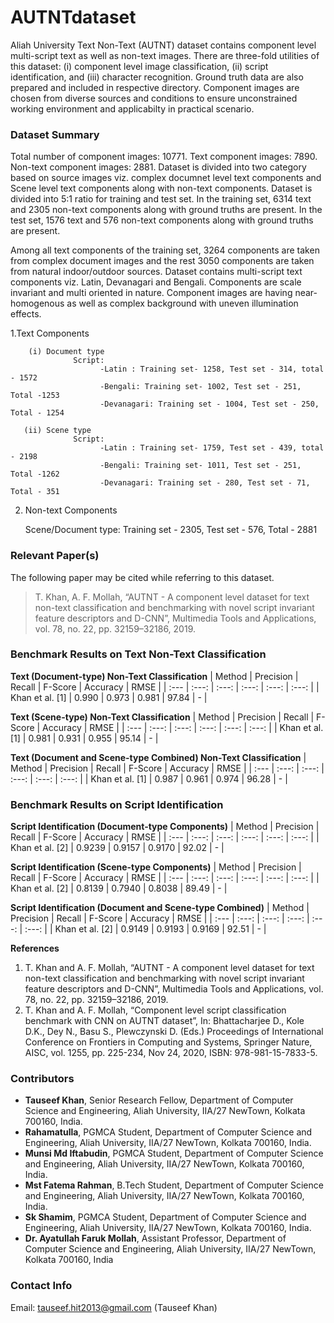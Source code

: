 # AUTNTdataset

Aliah University Text Non-Text (AUTNT) dataset contains component level multi-script text as well as non-text images. There are three-fold utilities of this dataset: (i) component level image classification, (ii) script identification, and (iii) character recognition. Ground truth data are also prepared and included in respective directory. Component images are chosen from diverse sources and conditions to ensure unconstrained working environment and applicabilty in practical scenario. 

### Dataset Summary
Total number of component images: 10771.
Text component images: 7890.
Non-text component images: 2881.
Dataset is divided into two category based on source images viz. complex documnet level text components and Scene level text components along with non-text components.
Dataset is divided into 5:1 ratio for training and test set. In the training set, 6314 text and 2305 non-text components along with ground truths are present.
In the test set, 1576 text and 576 non-text components along with ground truths are present.

Among all text components of the training set, 3264 components are taken from complex document images and the rest 3050 components are taken from natural indoor/outdoor sources. Dataset contains multi-script text components viz. Latin, Devanagari and Bengali. Components are scale invariant and multi oriented in nature.  Component images are having near-homogenous as well as complex background with uneven illumination effects.

  1.Text Components

        (i) Document type
                  Script:
                        -Latin : Training set- 1258, Test set - 314, total - 1572
                        -Bengali: Training set- 1002, Test set - 251, Total -1253 
                        -Devanagari: Training set - 1004, Test set - 250, Total - 1254  
                        
       (ii) Scene type
                  Script:
                        -Latin : Training set- 1759, Test set - 439, total - 2198
                        -Bengali: Training set- 1011, Test set - 251, Total -1262 
                        -Devanagari: Training set - 280, Test set - 71, Total - 351  
                              
  2. Non-text Components
       
       Scene/Document type:
             Training set - 2305, Test set - 576, Total - 2881



### Relevant Paper(s)
The following paper may be cited while referring to this dataset.
> T. Khan, A. F. Mollah, “AUTNT - A component level dataset for text non-text classification and benchmarking with novel script invariant feature descriptors and D-CNN”, Multimedia Tools and Applications, vol. 78, no. 22, pp. 32159–32186, 2019.


### Benchmark Results on Text Non-Text Classification
**Text (Document-type) Non-Text Classification**
| Method | Precision | Recall | F-Score | Accuracy | RMSE |
| :--- | :---: | :---: | :---: | :---: | :---: |
| Khan et al. [1] | 0.990 | 0.973 |  0.981 | 97.84 | - |

**Text (Scene-type) Non-Text Classification**
| Method | Precision | Recall | F-Score | Accuracy | RMSE |
| :--- | :---: | :---: | :---: | :---: | :---: |
| Khan et al. [1] | 0.981 |  0.931 | 0.955 | 95.14 | - |

**Text (Document and Scene-type Combined) Non-Text Classification**
| Method | Precision | Recall | F-Score | Accuracy | RMSE |
| :--- | :---: | :---: | :---: | :---: | :---: |
| Khan et al. [1] | 0.987 | 0.961 | 0.974 | 96.28 | - |


### Benchmark Results on Script Identification
**Script Identification (Document-type Components)**
| Method | Precision | Recall | F-Score | Accuracy | RMSE |
| :--- | :---: | :---: | :---: | :---: | :---: |
| Khan et al. [2] | 0.9239 | 0.9157 | 0.9170 | 92.02 | - |

**Script Identification (Scene-type Components)**
| Method | Precision | Recall | F-Score | Accuracy | RMSE |
| :--- | :---: | :---: | :---: | :---: | :---: |
| Khan et al. [2] | 0.8139 | 0.7940 | 0.8038 | 89.49 | - |

**Script Identification (Document and Scene-type Combined)**
| Method | Precision | Recall | F-Score | Accuracy | RMSE |
| :--- | :---: | :---: | :---: | :---: | :---: |
| Khan et al. [2] | 0.9149 | 0.9193 | 0.9169 | 92.51 | - |

**References**
1. T. Khan and A. F. Mollah, “AUTNT - A component level dataset for text non-text classification and benchmarking with novel script invariant feature descriptors and D-CNN”, Multimedia Tools and Applications, vol. 78, no. 22, pp. 32159–32186, 2019.
2. T. Khan and A. F. Mollah, “Component level script classification benchmark with CNN on AUTNT dataset”, In: Bhattacharjee D., Kole D.K., Dey N., Basu S., Plewczynski D. (Eds.) Proceedings of International Conference on Frontiers in Computing and Systems, Springer Nature, AISC, vol. 1255, pp. 225-234, Nov 24, 2020, ISBN: 978-981-15-7833-5.

### Contributors
- **Tauseef Khan**, Senior Research Fellow, Department of Computer Science and Engineering, Aliah University, IIA/27 NewTown, Kolkata 700160, India.
- **Rahamatulla**, PGMCA Student, Department of Computer Science and Engineering, Aliah University, IIA/27 NewTown, Kolkata 700160, India.
- **Munsi Md Iftabudin**, PGMCA Student, Department of Computer Science and Engineering, Aliah University, IIA/27 NewTown, Kolkata 700160, India.
- **Mst Fatema Rahman**, B.Tech Student, Department of Computer Science and Engineering, Aliah University, IIA/27 NewTown, Kolkata 700160, India.
- **Sk Shamim**, PGMCA Student, Department of Computer Science and Engineering, Aliah University, IIA/27 NewTown, Kolkata 700160, India.
- **Dr. Ayatullah Faruk Mollah**, Assistant Professor, Department of Computer Science and Engineering, Aliah University, IIA/27 NewTown, Kolkata 700160, India


### Contact Info
Email: tauseef.hit2013@gmail.com (Tauseef Khan)
